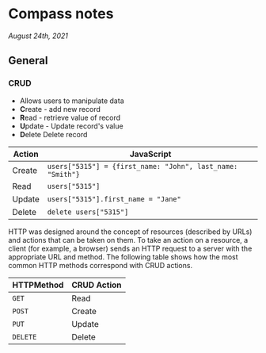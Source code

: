 # Compass notes
*August 24th, 2021*
## General
### CRUD
  * Allows users to manipulate data
  * **C**reate - add new record
  * **R**ead - retrieve value of record
  * **U**pdate - Update record's value
  * **D**elete Delete record

|Action|JavaScript|
|---|---|
Create|`users["5315"] = {first_name: "John", last_name: "Smith"}`
Read|`users["5315"]`
Update|`users["5315"].first_name = "Jane"`
Delete|`delete users["5315"]`

HTTP was designed around the concept of resources (described by URLs) and actions that can be taken on them. To take an action on a resource, a client (for example, a browser) sends an HTTP request to a server with the appropriate URL and method. The following table shows how the most common HTTP methods correspond with CRUD actions.

|HTTPMethod|CRUD Action|
|---|---|
`GET`|Read
`POST`|Create
`PUT`|Update
`DELETE`|Delete